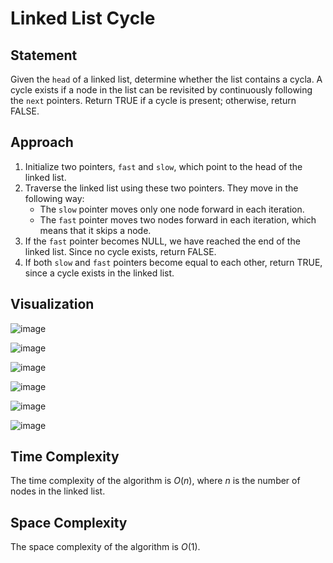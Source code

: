 # Linked List Cycle

## Statement

Given the `head` of a linked list, determine whether the list contains a cycla. A cycle exists if a node in the list can be revisited by continuously following the `next` pointers. Return TRUE if a cycle is present; otherwise, return FALSE.

## Approach

1. Initialize two pointers, `fast` and `slow`, which point to the head of the linked list.
2. Traverse the linked list using these two pointers. They move in the following way:
   - The `slow` pointer moves only one node forward in each iteration.
   - The `fast` pointer moves two nodes forward in each iteration, which means that it skips a node.
3. If the `fast` pointer becomes NULL, we have reached the end of the linked list. Since no cycle exists, return FALSE.
4. If both `slow` and `fast` pointers become equal to each other, return TRUE, since a cycle exists in the linked list.

## Visualization

![image](https://github.com/user-attachments/assets/42c597bf-ad38-4b25-999a-c620ee7e7629)

![image](https://github.com/user-attachments/assets/49a8a8d5-6222-433f-8375-844f8fc37e17)

![image](https://github.com/user-attachments/assets/1d95b636-65a8-4e73-a58e-6f1f499e0ed8)

![image](https://github.com/user-attachments/assets/dbc5106e-b66d-4a96-bd40-14bcfc8a4be1)

![image](https://github.com/user-attachments/assets/99328626-b7bc-4390-9b83-c147c37df597)

![image](https://github.com/user-attachments/assets/7c0891ef-b8ae-40c7-b07e-fa9c824b207b)

## Time Complexity

The time complexity of the algorithm is $O(n)$, where $n$ is the number of nodes in the linked list.

## Space Complexity

The space complexity of the algorithm is $O(1)$.
